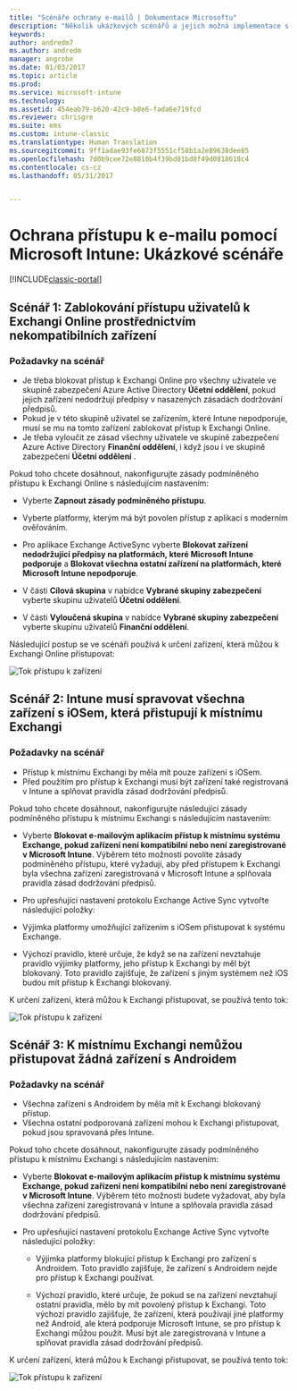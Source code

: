```yaml
---
title: "Scénáře ochrany e-mailů | Dokumentace Microsoftu"
description: "Několik ukázkových scénářů a jejich možná implementace s podmíněným přístupem"
keywords: 
author: andredm7
ms.author: andredm
manager: angrobe
ms.date: 01/03/2017
ms.topic: article
ms.prod: 
ms.service: microsoft-intune
ms.technology: 
ms.assetid: 454eab79-b620-42c9-b8e6-fada6e719fcd
ms.reviewer: chrisgre
ms.suite: ems
ms.custom: intune-classic
ms.translationtype: Human Translation
ms.sourcegitcommit: 9ff1adae93fe6873f5551cf58b1a2e89638dee85
ms.openlocfilehash: 7d0b9cee72e8810b4f39bd81bd8f49d0818618c4
ms.contentlocale: cs-cz
ms.lasthandoff: 05/31/2017


---
```


# <a name="protect-access-to-email-with-microsoft-intune-example-scenarios"></a>Ochrana přístupu k e-mailu pomocí Microsoft Intune: Ukázkové scénáře

[!INCLUDE[classic-portal](../includes/classic-portal.md)]

## <a name="scenario-1-block-users-from-using-noncompliant-devices-to-access-exchange-online"></a>Scénář 1: Zablokování přístupu uživatelů k Exchangi Online prostřednictvím nekompatibilních zařízení
### <a name="scenario-requirements"></a>Požadavky na scénář
- Je třeba blokovat přístup k Exchangi Online pro všechny uživatele ve skupině zabezpečení Azure Active Directory **Účetní oddělení**, pokud jejich zařízení nedodržují předpisy v nasazených zásadách dodržování předpisů.
- Pokud je v této skupině uživatel se zařízením, které Intune nepodporuje, musí se mu na tomto zařízení zablokovat přístup k Exchangi Online.
- Je třeba vyloučit ze zásad všechny uživatele ve skupině zabezpečení Azure Active Directory **Finanční oddělení**, i když jsou i ve skupině zabezpečení **Účetní oddělení** .

Pokud toho chcete dosáhnout, nakonfigurujte zásady podmíněného přístupu k Exchangi Online s následujícím nastavením:

- Vyberte **Zapnout zásady podmíněného přístupu**.

- Vyberte platformy, kterým má být povolen přístup z aplikací s moderním ověřováním.
- Pro aplikace Exchange ActiveSync vyberte **Blokovat zařízení nedodržující předpisy na platformách, které Microsoft Intune podporuje** a **Blokovat všechna ostatní zařízení na platformách, které Microsoft Intune nepodporuje**.
-   V části **Cílová skupina** v nabídce **Vybrané skupiny zabezpečení** vyberte skupinu uživatelů **Účetní oddělení**.

-   V části **Vyloučená skupina** v nabídce **Vybrané skupiny zabezpečení** vyberte skupinu uživatelů **Finanční oddělení**.


Následující postup se ve scénáři používá k určení zařízení, která můžou k Exchangi Online přistupovat:

![Tok přístupu k zařízení](./media/ConditionalAccess8-5.png)

## <a name="scenario-2-all-ios-devices-that-access-exchange-on-premises-must-be-managed-by-intune"></a>Scénář 2: Intune musí spravovat všechna zařízení s iOSem, která přistupují k místnímu Exchangi
### <a name="scenario-requirements"></a>Požadavky na scénář
- Přístup k místnímu Exchangi by měla mít pouze zařízení s iOSem.
- Před použitím pro přístup k Exchangi musí být zařízení také registrovaná v Intune a splňovat pravidla zásad dodržování předpisů.

Pokud toho chcete dosáhnout, nakonfigurujte následující zásady podmíněného přístupu k místnímu Exchangi s následujícím nastavením:

-   Vyberte **Blokovat e-mailovým aplikacím přístup k místnímu systému Exchange, pokud zařízení není kompatibilní nebo není zaregistrované v Microsoft Intune**. Výběrem této možnosti povolíte zásady podmíněného přístupu, které vyžadují, aby před přístupem k Exchangi byla všechna zařízení zaregistrovaná v Microsoft Intune a splňovala pravidla zásad dodržování předpisů.

-   Pro upřesňující nastavení protokolu Exchange Active Sync vytvořte následující položky:

  -   Výjimka platformy umožňující zařízením s iOSem přistupovat k systému Exchange.   

  -   Výchozí pravidlo, které určuje, že když se na zařízení nevztahuje pravidlo výjimky platformy, jeho přístup k Exchangi by měl být blokovaný. Toto pravidlo zajišťuje, že zařízení s jiným systémem než iOS budou mít přístup k Exchangi blokovaný.

K určení zařízení, která můžou k Exchangi přistupovat, se používá tento tok:

![Tok přístupu k zařízení](./media/ConditionalAccess8-3.png)

## <a name="scenario-3-no-android-devices-can-access-exchange-on-premises"></a>Scénář 3: K místnímu Exchangi nemůžou přistupovat žádná zařízení s Androidem
### <a name="scenario-requirements"></a>Požadavky na scénář
- Všechna zařízení s Androidem by měla mít k Exchangi blokovaný přístup.
- Všechna ostatní podporovaná zařízení mohou k Exchangi přistupovat, pokud jsou spravovaná přes Intune.

Pokud toho chcete dosáhnout, nakonfigurujte zásady podmíněného přístupu k místnímu Exchangi s následujícím nastavením:

-   Vyberte **Blokovat e-mailovým aplikacím přístup k místnímu systému Exchange, pokud zařízení není kompatibilní nebo není zaregistrované v Microsoft Intune**. Výběrem této možnosti budete vyžadovat, aby byla všechna zařízení zaregistrovaná v Intune a splňovala pravidla zásad dodržování předpisů.

- Pro upřesňující nastavení protokolu Exchange Active Sync vytvořte následující položky:
  -   Výjimka platformy blokující přístup k Exchangi pro zařízení s Androidem. Toto pravidlo zajišťuje, že zařízení s Androidem nejde pro přístup k Exchangi používat.

  -   Výchozí pravidlo, které určuje, že pokud se na zařízení nevztahují ostatní pravidla, mělo by mít povolený přístup k Exchangi. Toto výchozí pravidlo zajišťuje, že zařízení, která používají jiné platformy než Android, ale která podporuje Microsoft Intune, se pro přístup k Exchangi můžou použít. Musí být ale zaregistrovaná v Intune a splňovat pravidla zásad dodržování předpisů.

K určení zařízení, která můžou k Exchangi přistupovat, se používá tento tok:

![Tok přístupu k zařízení](./media/ConditionalAccess8-4.png)

